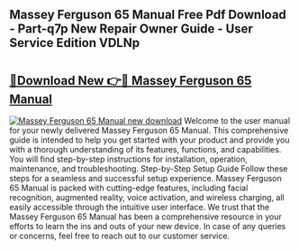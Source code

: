 ## Massey Ferguson 65 Manual Free Pdf Download - Part-q7p New Repair Owner Guide - User Service Edition VDLNp

# <h2><a href="http://bc92526.oget.top/?id=Massey+Ferguson+65+Manual">🔗Download New 👉🔴 Massey Ferguson 65 Manual</a></h2>

[![Massey Ferguson 65 Manual new download](https://i.imgur.com/5g1atiW.png)](http://bc92526.oget.top/?id=Massey+Ferguson+65+Manual)
Welcome to the user manual for your newly delivered Massey Ferguson 65 Manual. This comprehensive guide is intended to help you get started with your product and provide you with a thorough understanding of its features, functions, and capabilities. You will find step-by-step instructions for installation, operation, maintenance, and troubleshooting. Step-by-Step Setup Guide Follow these steps for a seamless and successful setup experience. Massey Ferguson 65 Manual is packed with cutting-edge features, including facial recognition, augmented reality, voice activation, and wireless charging, all easily accessible through the intuitive user interface. We trust that the Massey Ferguson 65 Manual has been a comprehensive resource in your efforts to learn the ins and outs of your new device. In case of any queries or concerns, feel free to reach out to our customer service.
